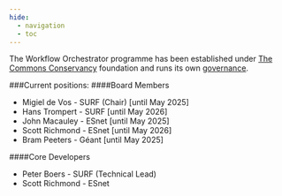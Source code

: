 ```yaml
---
hide:
  - navigation
  - toc
---
```


The Workflow Orchestrator programme has been established under [The 
Commons Conservancy](https://commonsconservancy.org/programmes/) 
foundation and runs its own [governance](https://dracc.commonsconservancy.org/0040/). 

###Current positions:
####Board Members
- Migiel de Vos - SURF (Chair) [until May 2025]</br>
- Hans Trompert - SURF [until May 2026] </br>
- John Macauley - ESnet [until May 2025]</br>
- Scott Richmond - ESnet [until May 2026]</br>
- Bram Peeters - Géant [until May 2025]</br>


####Core Developers
- Peter Boers - SURF (Technical Lead)
- Scott Richmond - ESnet


